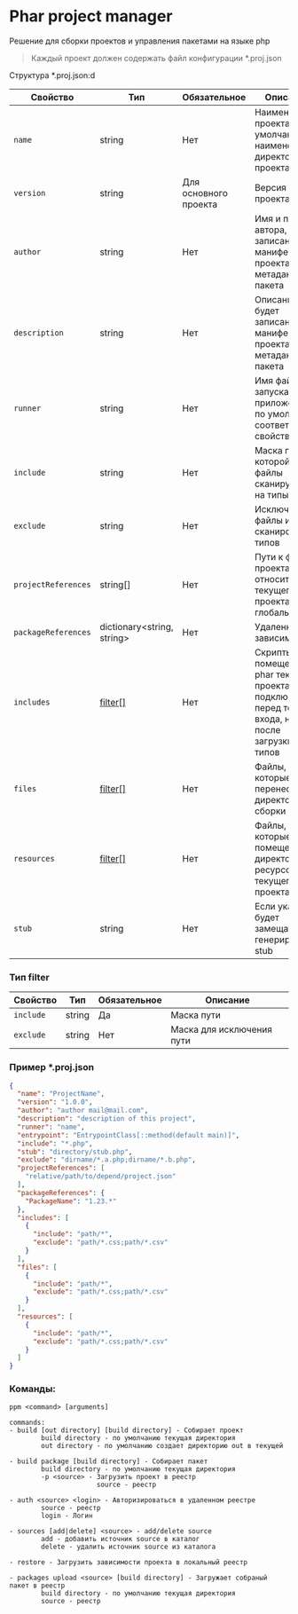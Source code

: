 # Phar project manager
Решение для сборки проектов и управления пакетами на языке php

> Каждый проект должен содержать файл конфигурации *.proj.json
 
Структура *.proj.json:d

| Свойство            | Тип                        | Обязательное          | Описание                                                                                                |
|---------------------|----------------------------|-----------------------|---------------------------------------------------------------------------------------------------------|
| `name`              | string                     | Нет                   | Наименование проекта, по умолчанию наименование директории проекта                                      |
| `version`           | string                     | Для основного проекта | Версия проекта                                                                                          |
| `author`            | string                     | Нет                   | Имя и почта автора, будут записаны в манифест проекта или в метаданные пакета                           |
| `description`       | string                     | Нет                   | Описание, будет записано в манифест проекта или в метаданные пакета                                     |
| `runner`            | string                     | Нет                   | Имя файла запуска приложения, по умолчанию соответствует свойству `name`                                |
| `include`           | string                     | Нет                   | Маска по которой файлы сканируются на типы                                                              |
| `exclude`           | string                     | Нет                   | Исключает файлы из сканирования типов                                                                   |
| `projectReferences` | string[]                   | Нет                   | Пути к файлу проекта относительно текущего проекта либо глобальный                                      |
| `packageReferences` | dictionary<string, string> | Нет                   | Удаленные зависимости                                                                                   |
| `includes`          | [filter[]](#тип-filter)    | Нет                   | Скрипты будут помещены в phar текущего проекта и подключены перед точкой входа, но после загрузки типов |
| `files`             | [filter[]](#тип-filter)    | Нет                   | Файлы, которые будут перенесены в директорию сборки                                                     |
| `resources`         | [filter[]](#тип-filter)    | Нет                   | Файлы, которые будут помещены в директорию ресурсов phar текущего проекта                               |
| `stub`              | string                     | Нет                   | Если указан, будет замещать генерируемый stub                                                           |

### Тип filter
| Свойство  | Тип    | Обязательное | Описание                  |
|-----------|--------|--------------|---------------------------|
| `include` | string | Да           | Маска пути                |
| `exclude` | string | Нет          | Маска для исключения пути |

### Пример *.proj.json
```json
{
  "name": "ProjectName",
  "version": "1.0.0",
  "author": "author mail@mail.com",
  "description": "description of this project",
  "runner": "name",
  "entrypoint": "EntrypointClass[::method(default main)]",
  "include": "*.php",
  "stub": "directory/stub.php",
  "exclude": "dirname/*.a.php;dirname/*.b.php",
  "projectReferences": [
    "relative/path/to/depend/project.json"
  ],
  "packageReferences": {
    "PackageName": "1.23.*"
  },
  "includes": [
    {
      "include": "path/*",
      "exclude": "path/*.css;path/*.csv"
    }
  ],
  "files": [
    {
      "include": "path/*",
      "exclude": "path/*.css;path/*.csv"
    }
  ],
  "resources": [
    {
      "include": "path/*",
      "exclude": "path/*.css;path/*.csv"
    }
  ]
}
```

### Команды:
```
ppm <command> [arguments]

commands:
- build [out directory] [build directory] - Собирает проект
        build directory - по умолчанию текущая директория
        out directory - по умолчанию создает директорию out в текущей
        
- build package [build directory] - Собирает пакет
        build directory - по умолчанию текущая директория
        -p <source> - Загрузить проект в реестр
                      source - реестр
        
- auth <source> <login> - Авторизироваться в удаленном реестре
        source - реестр
        login - Логин
        
- sources [add|delete] <source> - add/delete source
        add - добавить источник source в каталог
        delete - удалить источник source из каталога
        
- restore - Загрузить зависимости проекта в локальный реестр

- packages upload <source> [build directory] - Загружает собраный пакет в реестр
        build directory - по умолчанию текущая директория
        source - реестр
```